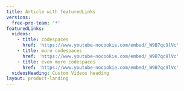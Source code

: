 ```yaml
---
title: Article with featuredLinks
versions:
  free-pro-team: '*'
featuredLinks:
  videos:
    - title: codespaces
      href: 'https://www.youtube-nocookie.com/embed/_W9B7qc9lVc'
    - title: more codespaces
      href: 'https://www.youtube-nocookie.com/embed/_W9B7qc9lVc'
    - title: even more codespaces
      href: 'https://www.youtube-nocookie.com/embed/_W9B7qc9lVc'
  videosHeading: Custom Videos heading
layout: product-landing
---
```

